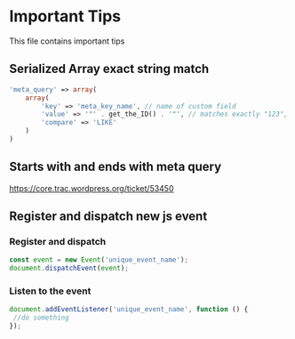 # Important Tips

This file contains important tips

## Serialized Array exact string match

```PHP
'meta_query' => array(
    array(
        'key' => 'meta_key_name', // name of custom field
        'value' => '"' . get_the_ID() . '"', // matches exactly "123", not just 123. This prevents a match for "01234"
        'compare' => 'LIKE'
    )
)
```

## Starts with and ends with meta query

<https://core.trac.wordpress.org/ticket/53450>

## Register and dispatch new js event

### Register and dispatch

```JAVASCRIPT
const event = new Event('unique_event_name');
document.dispatchEvent(event);
```

### Listen to the event

```JAVASCRIPT
document.addEventListener('unique_event_name', function () {
 //do something
});
```
